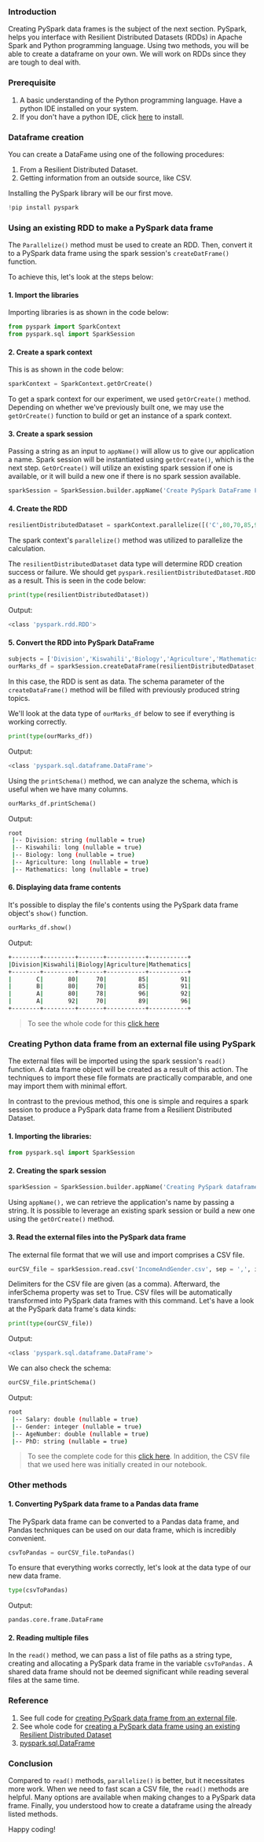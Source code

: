 ### Introduction
Creating PySpark data frames is the subject of the next section.
PySpark, helps you interface with Resilient Distributed Datasets (RDDs) in Apache Spark and Python programming language. Using two methods, you will be able to create a dataframe on your own. We will work on RDDs since they are tough to deal with.
### Prerequisite
1. A basic understanding of the Python programming language.
Have a python IDE installed on your system.
2. If you don't have a python IDE, click [here](https://www.python.org/) to install.
### Dataframe creation
You can create a DataFame using one of the following procedures:

1. From a Resilient Distributed Dataset.
2. Getting information from an outside source, like CSV.

Installing the PySpark library will be our first move.
```Python
!pip install pyspark
```
### Using an existing RDD to make a PySpark data frame
The `Parallelize()` method must be used to create an RDD. Then, convert it to a PySpark data frame using the spark session's `createDatFrame()` function.

To achieve this, let's look at the steps below:
#### 1. Import the libraries 
Importing libraries is as shown in the code below:
```Python
from pyspark import SparkContext
from pyspark.sql import SparkSession
```
#### 2. Create a spark context 
This is as shown in the code below:
```python
sparkContext = SparkContext.getOrCreate()
```
To get a spark context for our experiment, we used `getOrCreate()` method. Depending on whether we've previously built one, we may use the `getOrCreate()` function to build or get an instance of a spark context.
#### 3. Create a spark session
Passing a string as an input to `appName()` will allow us to give our application a name. Spark session will be instantiated using `getOrCreate()`, which is the next step. `GetOrCreate()` will utilize an existing spark session if one is available, or it will build a new one if there is no spark session available.
```python
sparkSession = SparkSession.builder.appName('Create PySpark DataFrame From an Existing RDD ').getOrCreate()
```
#### 4. Create the RDD
```python
resilientDistributedDataset = sparkContext.parallelize([('C',80,70,85,91), ('B',80,70,85,91), ("A", 80,78,96,92), ("A", 92,70,89,96)], 4)
```
The spark context's `parallelize()` method was utilized to parallelize the calculation.

The `resilientDistributedDataset` data type will determine RDD creation success or failure. We should get `pyspark.resilientDistributedDataset.RDD` as a result. This is seen in the code below:
```Python
print(type(resilientDistributedDataset))
```
Output:
```bash
<class 'pyspark.rdd.RDD'>
```
#### 5. Convert the RDD into PySpark DataFrame
```python
subjects = ['Division','Kiswahili','Biology','Agriculture','Mathematics']
ourMarks_df = sparkSession.createDataFrame(resilientDistributedDataset, schema=subjects)
```
In this case, the RDD is sent as data. The schema parameter of the `createDataFrame()` method will be filled with previously produced string topics.

We'll look at the data type of `ourMarks_df` below to see if everything is working correctly. 
```Python
print(type(ourMarks_df))
```
Output:
```bash
<class 'pyspark.sql.dataframe.DataFrame'>
```
Using the `printSchema()` method, we can analyze the schema, which is useful when we have many columns.
```Python
ourMarks_df.printSchema()
```
Output:
```bash
root
 |-- Division: string (nullable = true)
 |-- Kiswahili: long (nullable = true)
 |-- Biology: long (nullable = true)
 |-- Agriculture: long (nullable = true)
 |-- Mathematics: long (nullable = true)
```
#### 6. Displaying data frame contents 
It's possible to display the file's contents using the PySpark data frame object's `show()` function.
```Python
ourMarks_df.show()
```
Output:
```bash
+--------+---------+-------+-----------+-----------+
|Division|Kiswahili|Biology|Agriculture|Mathematics|
+--------+---------+-------+-----------+-----------+
|       C|       80|     70|         85|         91|
|       B|       80|     70|         85|         91|
|       A|       80|     78|         96|         92|
|       A|       92|     70|         89|         96|
+--------+---------+-------+-----------+-----------+
```
> To see the whole code for this [click here](https://colab.research.google.com/drive/1Ykwifphdj2mLQ9rhKuX309aXq-tGurTD?usp=sharing)
### Creating Python data frame from an external file using PySpark
The external files will be imported using the spark session's `read()` function. A data frame object will be created as a result of this action. The techniques to import these file formats are practically comparable, and one may import them with minimal effort.

In contrast to the previous method, this one is simple and requires a spark session to produce a PySpark data frame from a Resilient Distributed Dataset.

#### 1. Importing the libraries:
```Python
from pyspark.sql import SparkSession
```
#### 2. Creating the spark session
```python
sparkSession = SparkSession.builder.appName('Creating PySpark dataframe from an external file').getOrCreate()
```
Using `appName(),` we can retrieve the application's name by passing a string. It is possible to leverage an existing spark session or build a new one using the `getOrCreate()` method.
#### 3. Read the external files into the PySpark data frame
The external file format that we will use and import comprises a CSV file.

```python
ourCSV_file = sparkSession.read.csv('IncomeAndGender.csv', sep = ',', inferSchema = True, header = True)
```
Delimiters for the CSV file are given (as a comma). Afterward, the inferSchema property was set to True. CSV files will be automatically transformed into PySpark data frames with this command.
Let's have a look at the PySpark data frame's data kinds:
```python
print(type(ourCSV_file))
```
Output:
```bash
<class 'pyspark.sql.dataframe.DataFrame'>
```
We can also check the schema:
```python
ourCSV_file.printSchema()
```
Output:
```bash
root
 |-- Salary: double (nullable = true)
 |-- Gender: integer (nullable = true)
 |-- AgeNumber: double (nullable = true)
 |-- PhD: string (nullable = true)
```
> To see the complete code for this [click here](https://colab.research.google.com/drive/1u04j9muZ1FdDvr2oxeuSGST5Lva9es9j?usp=sharing). In addition, the CSV file that we used here was initially created in our notebook.

### Other methods 
#### 1. Converting PySpark data frame to a Pandas data frame
The PySpark data frame can be converted to a Pandas data frame, and Pandas techniques can be used on our data frame, which is incredibly convenient.
```python
csvToPandas = ourCSV_file.toPandas()
```
To ensure that everything works correctly, let's look at the data type of our new data frame.
```python
type(csvToPandas)
```
Output:
```bash
pandas.core.frame.DataFrame
```
#### 2. Reading multiple files
In the `read()` method, we can pass a list of file paths as a string type, creating and allocating a PySpark data frame in the variable `csvToPandas.` A shared data frame should not be deemed significant while reading several files at the same time.
### Reference
1. See full code for [creating PySpark data frame from an external file](https://colab.research.google.com/drive/1u04j9muZ1FdDvr2oxeuSGST5Lva9es9j?usp=sharing).
2. See whole code for [creating a PySpark data frame using an existing Resilient Distributed Dataset](https://colab.research.google.com/drive/1Ykwifphdj2mLQ9rhKuX309aXq-tGurTD?usp=sharing)
3. [pyspark.sql.DataFrame](https://spark.apache.org/docs/latest/api/python/reference/api/pyspark.sql.DataFrame.html)
### Conclusion
Compared to `read()` methods, `parallelize()` is better, but it necessitates more work. When we need to fast scan a CSV file, the `read()` methods are helpful. Many options are available when making changes to a PySpark data frame.
Finally, you understood how to create a dataframe using the already listed methods.

Happy coding!
